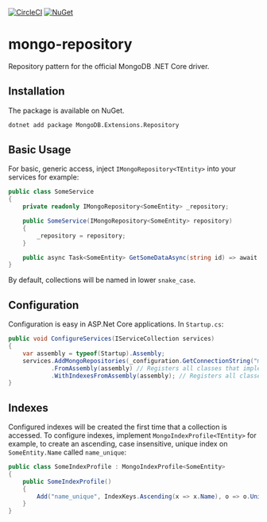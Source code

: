[![CircleCI](https://circleci.com/gh/axle-h/mongo-repository/tree/master.svg?&style=shield)](https://circleci.com/gh/axle-h/mongo-repository/tree/master)
[![NuGet](https://img.shields.io/nuget/v/MongoDB.Extensions.Repository.svg)](https://www.nuget.org/packages/MongoDB.Extensions.Repository/)

# mongo-repository

Repository pattern for the official MongoDB .NET Core driver.

## Installation

The package is available on NuGet.

```bash
dotnet add package MongoDB.Extensions.Repository
```

## Basic Usage

For basic, generic access, inject `IMongoRepository<TEntity>` into your services for example:

```C#
public class SomeService
{
    private readonly IMongoRepository<SomeEntity> _repository;

    public SomeService(IMongoRepository<SomeEntity> repository)
    {
        _repository = repository;
    }

    public async Task<SomeEntity> GetSomeDataAsync(string id) => await _repository.GetAsync(id);
}
```

By default, collections will be named in lower `snake_case`.

## Configuration

Configuration is easy in ASP.Net Core applications. In `Startup.cs`:

```C#
public void ConfigureServices(IServiceCollection services)
{
    var assembly = typeof(Startup).Assembly;
    services.AddMongoRepositories(_configuration.GetConnectionString("mongo"))
            .FromAssembly(assembly) // Registers all classes that implement IMongoRepository<TEntity>
            .WithIndexesFromAssembly(assembly); // Registers all classes that implement MongoIndexProfile<TEntity>
}
```

## Indexes

Configured indexes will be created the first time that a collection is accessed.
To configure indexes, implement `MongoIndexProfile<TEntity>` for example, to create an ascending, case insensitive, unique index on `SomeEntity.Name` called `name_unique`:

```C#
public class SomeIndexProfile : MongoIndexProfile<SomeEntity>
{
    public SomeIndexProfile()
    {
        Add("name_unique", IndexKeys.Ascending(x => x.Name), o => o.Unique().WithCaseInsensitiveCollation());
    }
}
```